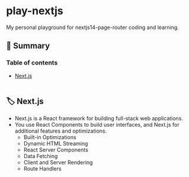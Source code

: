 # play-nextjs

My personal playground for nextjs14-page-router coding and learning.

## :pushpin: Summary
### Table of contents
- [Next.js](#label-nextjs)
<br><br>

## :label: Next.js
- Next.js is a React framework for building full-stack web applications. 
- You use React Components to build user interfaces, and Next.js for additional features and optimizations.
   - Built-in Optimizations
   - Dynamic HTML Streaming
   - React Server Components
   - Data Fetching
   - Client and Server Rendering
   - Route Handlers
<br><br>


